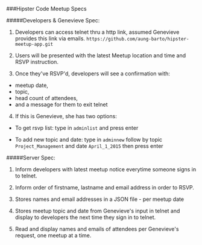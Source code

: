 ###Hipster Code Meetup Specs

#####Developers & Genevieve Spec:
1) Developers can access telnet thru a http link, assumed Genevieve provides this link via emails. 
`https://github.com/aung-barto/hipster-meetup-app.git`

2) Users will be presented with the latest Meetup location and time and RSVP instruction.

3) Once they've RSVP'd, developers will see a confirmation with: 


  * meetup date,
  * topic,
  * head count of attendees,
  * and a message for them to exit telnet 


4) If this is Genevieve, she has two options:

  * To get rsvp list:
    type in `adminlist` and press enter 

  * To add new topic and date:
    type in `adminnew` follow by topic `Project_Management` and date `April_1_2015` then press enter

#####Server Spec:
1) Inform developers with latest meetup notice everytime someone signs in to telnet.

2) Inform order of firstname, lastname and email address in order to RSVP.

3) Stores names and email addresses in a JSON file - per meetup date

4) Stores meetup topic and date from Genevieve's input in telnet and display to developers the next time they sign in to telnet.

5) Read and display names and emails of attendees per Genevieve's request, one meetup at a time.